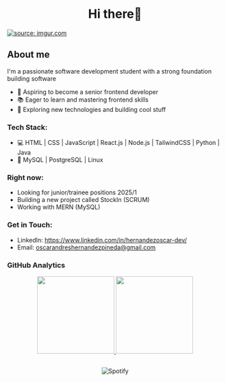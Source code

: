 <div align="center">
<h1 align="center">Hi there👋</h1>
</div>
  <a href="https://imgur.com/D5na0Wy"><img src="https://i.imgur.com/D5na0Wy.png" title="source: imgur.com" /></a>

## About me

I'm a passionate software development student with a strong foundation building software 
-  💼 Aspiring to become a senior frontend developer
-  📚 Eager to learn and mastering frontend skills
-  🚀 Exploring new technologies and building cool stuff

### Tech Stack:
- 💻 HTML | CSS | JavaScript | React.js | Node.js | TailwindCSS | Python | Java
- 🔎 MySQL | PostgreSQL | Linux

### Right now:
- Looking for junior/trainee positions 2025/1
- Building a new project called StockIn (SCRUM)
- Working with MERN (MySQL)

### Get in Touch:
- LinkedIn: https://www.linkedin.com/in/hernandezoscar-dev/
- Email: oscarandreshernandezpineda@gmail.com

### GitHub Analytics
<p align="center">
<a href="https://github.com/Gothsec">
  <img height="180em" src="https://github-readme-stats-eight-theta.vercel.app/api?username=Gothsec&show_icons=true&theme=algolia&include_all_commits=true&count_private=true"/>
  <img height="180em" src="https://github-readme-stats-eight-theta.vercel.app/api/top-langs/?username=Gothsec&layout=compact&langs_count=8&theme=algolia"/> </a>
</p>

##

<div align="center">
  <img src="https://spotify-recently-played-readme.vercel.app/api?user=31x76ixjnp73ocuv2xneztyolk4a&count=1&width=840px" alt="Spotify">
</div>
